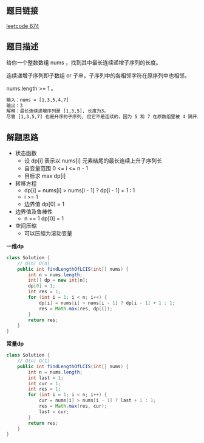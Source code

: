 ## 题目链接

[leetcode 674](https://leetcode.cn/problems/longest-continuous-increasing-subsequence/)  

## 题目描述

给你一个整数数组 nums ，找到其中最长连续递增子序列的长度。  

连续递增子序列即子数组 or 子串，子序列中的各相邻字符在原序列中也相邻。  

nums.length >= 1 。

```html
输入：nums = [1,3,5,4,7]
输出：3
解释：最长连续递增序列是 [1,3,5], 长度为3。
尽管 [1,3,5,7] 也是升序的子序列, 但它不是连续的，因为 5 和 7 在原数组里被 4 隔开。 
```

## 解题思路  

- 状态函数
  - 设 dp[i] 表示以 nums[i] 元素结尾的最长连续上升子序列长
  - 自变量范围 0 <= i <= n - 1
  - 目标求 max dp[i]
- 转移方程
  - dp[i] = nums[i] > nums[i - 1] ? dp[i - 1] + 1 : 1
  - i >= 1
  - 边界值 dp[0] = 1
- 边界值及鲁棒性
  - n == 1 dp[0] = 1
- 空间压缩
  - 可以压缩为滚动变量

**一维dp**
```java
class Solution {
    // O(n) O(n) 
    public int findLengthOfLCIS(int[] nums) {
        int n = nums.length;
        int[] dp = new int[n];
        dp[0] = 1;
        int res = 1;
        for (int i = 1; i < n; i++) {
            dp[i] = nums[i] > nums[i - 1] ? dp[i - 1] + 1 : 1;
            res = Math.max(res, dp[i]);
        }
        return res;
    }
}
```

**常量dp**
```java
class Solution {
    // O(n) O(1)
    public int findLengthOfLCIS(int[] nums) {
        int n = nums.length;
        int last = 1;
        int cur = 1;
        int res = 1;
        for (int i = 1; i < n; i++) {
            cur = nums[i] > nums[i - 1] ? last + 1 : 1;
            res = Math.max(res, cur);
            last = cur;
        }
        return res;
    }
}
```
